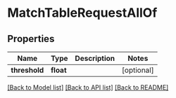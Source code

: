 # MatchTableRequestAllOf

## Properties
Name | Type | Description | Notes
------------ | ------------- | ------------- | -------------
**threshold** | **float** |  | [optional] 

[[Back to Model list]](../README.md#documentation-for-models) [[Back to API list]](../README.md#documentation-for-api-endpoints) [[Back to README]](../README.md)


